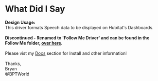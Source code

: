 # What Did I Say
<b>Design Usage:</b><br>
This driver formats Speech data to be displayed on Hubitat's Dashboards.<br><br>
<b>Discontinued - Renamed to 'Follow Me Driver' and can be found in the Follow Me folder, <a href="https://github.com/bptworld/Hubitat/tree/master/Apps/Follow%20Me">over here</a>.</b><br><br>
Please vist my <a href='https://github.com/bptworld/Hubitat/tree/master/Docs' target='_blank'>Docs</a> section for Install and other information!
<br><br>
Thanks,<br>
Bryan<br>
@BPTWorld
